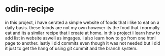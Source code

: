 # odin-recipe
in this project, i have cerated a simple website of foods that i like to eat on a daily basis. these foiods are not my own however its the food that i normally eat and its a similar recipe that i create at home. 
in this project i learn how to add list in website aswell as imgages. i also learn how to go from one html page to another. lastly i did commits even though it was not needed but i did it just to get the hang of using git commit and the branch system. 
